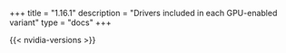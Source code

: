 +++
title = "1.16.1"
description = "Drivers included in each GPU-enabled variant"
type = "docs"
+++

{{< nvidia-versions >}}
